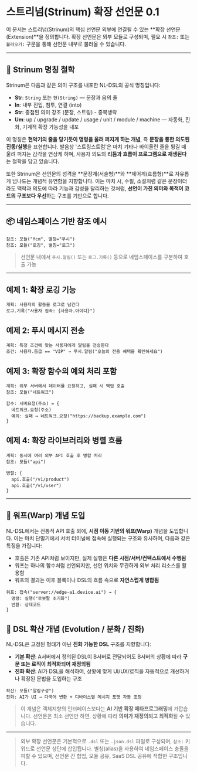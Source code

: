 # 스트리넘(Strinum) 확장 선언문 0.1 

이 문서는 스트리넘(Strinum)의 핵심 선언문 외부에 연결될 수 있는 \*\*확장 선언문(Extension)\*\*을 정의합니다.
확장 선언문은 외부 모듈로 구성되며, 필요 시 `참조:` 또는 `불러오기:` 구문을 통해 선언문 내부로 불러올 수 있습니다.

---

## 🎼 Strinum 명칭 철학

Strinum은 다음과 같은 의미 구조를 내포한 NL-DSL의 공식 명칭입니다:

* **Str**: `String` 또는 `현(String)` — 문장과 음의 줄
* **In**: 내부 진입, 침투, 연결 (into)
* **Str**: 중첩된 의미 강조 (문장, 스트링) - 중복생략
* **Um**: up / upgrade / update / usage / unit / module / machine — 자동화, 진화, 기계적 확장 가능성을 내포

이 명칭은 **현악기의 줄을 당기듯이 명령을 울려 퍼지게 하는 개념**, 즉 **문장을 통한 의도된 진동/실행**을 표현합니다. 발음상 '스트링스트럼'은 마치 기타나 바이올린 줄을 튕길 때 울려 퍼지는 감각을 연상케 하며, 사용자 의도의 **리듬과 흐름이 프로그램으로 재생된다**는 철학을 담고 있습니다.

또한 Strinum은 선언문의 성격을 \*\*문장계(서술형)\*\*와 \*\*제어계(흐름형)\*\*로 자유롭게 넘나드는 개념적 유연함을 지향합니다. 이는 마치 시, 수필, 소설처럼 같은 문장이더라도 맥락과 의도에 따라 기능과 감성을 달리하는 것처럼, **선언이 가진 의미와 목적이 코드의 구조보다 우선**하는 구조를 기반으로 합니다.

---

## 📦 네임스페이스 기반 참조 예시

```
참조: 모듈("fcm", 별칭="푸시")
참조: 모듈("로깅", 별칭="로그")
```

> 선언문 내에서 `푸시.알림()` 또는 `로그.기록()` 등으로 네임스페이스를 구분하여 호출 가능

---

## 예제 1: 확장 로깅 기능

```
계획: 사용자의 활동을 로그로 남긴다
로그.기록("사용자 접속: {사용자.아이디}")
```

## 예제 2: 푸시 메시지 전송

```
계획: 특정 조건에 맞는 사용자에게 알림을 전송한다
조건: 사용자.등급 == "VIP" → 푸시.알림("오늘의 전용 혜택을 확인하세요")
```

## 예제 3: 확장 함수의 예외 처리 포함

```
계획: 외부 서버에서 데이터를 요청하고, 실패 시 백업 호출
참조: 모듈("네트워크")

함수: 서버요청(주소) = {
  네트워크.요청(주소)
  예외: 실패 → 네트워크.요청("https://backup.example.com")
}
```

## 예제 4: 확장 라이브러리와 병렬 흐름

```
계획: 동시에 여러 외부 API 호출 후 병합 처리
참조: 모듈("api")

병렬: {
  api.호출("/v1/product")
  api.호출("/v1/user")
}
```

---

## 🌌 워프(Warp) 개념 도입

NL-DSL에서는 전통적 API 호출 외에, **시점 이동 기반의 워프(Warp)** 개념을 도입합니다.
이는 마치 단말기에서 서버 터미널에 접속해 실행되는 구조와 유사하며, 다음과 같은 특징을 가집니다:

* 호출은 기존 API처럼 보이지만, 실제 실행은 **다른 시점/서버/컨텍스트에서 수행됨**
* 워프는 하나의 함수처럼 선언되지만, 선언 위치와 무관하게 외부 처리 리소스를 활용함
* 워프의 결과는 이후 블록이나 DSL의 흐름 속으로 **자연스럽게 병합됨**

```
워프: 접속("server://edge-a1.device.ai") → {
  명령: 실행("로봇팔 초기화")
  반환: 상태코드
}
```

## 🧬 DSL 확산 개념 (Evolution / 분화 / 진화)

NL-DSL은 고정된 형태가 아닌 **진화 가능한 DSL** 구조를 지향합니다:

* **기본 확산**: A서버에서 정의된 DSL이 B서버로 전달되어도 B서버의 상황에 따라 **구문 또는 로직이 최적화되어 재정의됨**
* **진화 확산**: AI가 DSL을 해석하여, 상황에 맞게 UI/UX/로직을 자동적으로 개선하거나 확장된 문법을 도입하는 구조

```
확산: 모듈("알림구성")
진화: AI가 UI → 다국어 변환 + 디바이스별 메시지 포맷 자동 조정
```

> 이 개념은 객체지향의 인터페이스보다는 **AI 기반 확장 메타프로그래밍**에 가깝습니다.
> 선언문은 최소 선언만 하면, 상황에 따라 **의미가 재정의되고 최적화**될 수 있습니다.

---

> 외부 확장 선언문은 기본적으로 `.dsl` 또는 `.json.dsl` 파일로 구성되며, `참조:` 키워드로 선언문 상단에 삽입됩니다.
> 별칭(alias)을 사용하여 네임스페이스 충돌을 피할 수 있으며, 선언문 간 협업, 모듈 공유, SaaS DSL 공유에 적합한 구조입니다.
